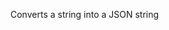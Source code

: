 Converts a string into a JSON string

<rv-bind-content class="pt-3">
<template>
<rv-example-tabs class="pt-3" handle="json-formatter">
<template type="single-html-file">
<div rv-text="{'SNES': 1, 'N64': 2, 'GameBoy': 3, 'SEGA': 4} | json"></div>
</template>
</rv-example-tabs>
</template>
</rv-bind-content>
